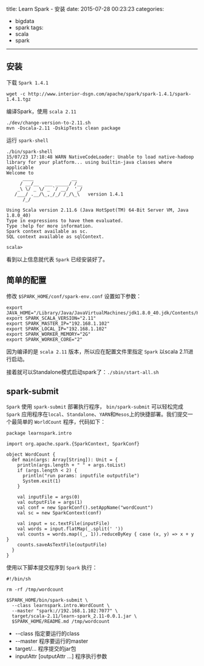 title: Learn Spark - 安装
date: 2015-07-28 00:23:23
categories: 
- bigdata
- spark
tags:
- scala
- spark
---

## 安装

下载 `Spark 1.4.1`

```
wget -c http://www.interior-dsgn.com/apache/spark/spark-1.4.1/spark-1.4.1.tgz
```

编译Spark，使用 `scala 2.11`

```
./dev/change-version-to-2.11.sh
mvn -Dscala-2.11 -DskipTests clean package
```

运行 `spark-shell`

```
./bin/spark-shell
15/07/23 17:18:48 WARN NativeCodeLoader: Unable to load native-hadoop library for your platform... using builtin-java classes where applicable
Welcome to
      ____              __
     / __/__  ___ _____/ /__
    _\ \/ _ \/ _ `/ __/  '_/
   /___/ .__/\_,_/_/ /_/\_\   version 1.4.1
      /_/
         
Using Scala version 2.11.6 (Java HotSpot(TM) 64-Bit Server VM, Java 1.8.0_40)
Type in expressions to have them evaluated.
Type :help for more information.
Spark context available as sc.
SQL context available as sqlContext.

scala> 
```

看到以上信息就代表 `Spark` 已经安装好了。


## 简单的配置

修改 `$SPARK_HOME/conf/spark-env.conf` 设置如下参数：

```
export JAVA_HOME="/Library/Java/JavaVirtualMachines/jdk1.8.0_40.jdk/Contents/Home"
export SPARK_SCALA_VERSION="2.11"
export SPARK_MASTER_IP="192.168.1.102"
export SPARK_LOCAL_IP="192.168.1.102"
export SPARK_WORKER_MEMORY="2G"
export SPARK_WORKER_CORE="2"
```

因为编译的是 `scala 2.11` 版本，所以应在配置文件里指定 `Spark` 以scala 2.11进行启动。

接着就可以Standalone模式启动spark了：`./sbin/start-all.sh`

## spark-submit

`Spark` 使用 `spark-submit` 部署执行程序， `bin/spark-submit` 可以轻松完成 `Spark` 应用程序在`local`、`Standalone`、`YARN`和`Mesos`上的快捷部署。我们提交一个最简单的 `WorldCount` 程序，代码如下：

```
package learnspark.intro

import org.apache.spark.{SparkContext, SparkConf}

object WordCount {
  def main(args: Array[String]): Unit = {
    println(args.length + " " + args.toList)
    if (args.length < 2) {
      println("run params: inputfile outputfile")
      System.exit(1)
    }

    val inputFile = args(0)
    val outputFile = args(1)
    val conf = new SparkConf().setAppName("wordCount")
    val sc = new SparkContext(conf)

    val input = sc.textFile(inputFile)
    val words = input.flatMap(_.split(' '))
    val counts = words.map((_, 1)).reduceByKey { case (x, y) => x + y }
    counts.saveAsTextFile(outputFile)
  }
}
```

使用以下脚本提交程序到 `Spark` 执行：

```
#!/bin/sh

rm -rf /tmp/wordcount

$SPARK_HOME/bin/spark-submit \
  --class learnspark.intro.WordCount \
  --master "spark://192.168.1.102:7077" \
  target/scala-2.11/learn-spark_2.11-0.0.1.jar \
  $SPARK_HOME/README.md /tmp/wordcount
```

* --class 指定要运行的class
* --master 程序要运行的master
* target/... 程序提交的jar包
* inputAttr [outputAttr ...] 程序执行参数

